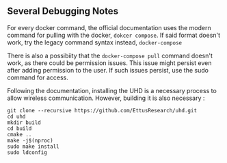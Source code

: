 ## Several Debugging Notes
For every docker command, the official documentation uses the modern command for pulling with the docker, ```dokcer compose```. If said format doesn't work, try the legacy command syntax instead, ```docker-compose```

There is also a possibiity that the ```docker-compose pull``` command doesn't work, as there could be permission issues. This issue might persist even after adding permission to the user. If such issues persist, use the sudo command for access.

Following the documentation, installing the UHD is a necessary process to allow wireless communication. However, building it is also necessary :
```
git clone --recursive https://github.com/EttusResearch/uhd.git
cd uhd
mkdir build
cd build
cmake ..
make -j$(nproc)
sudo make install
sudo ldconfig
```
